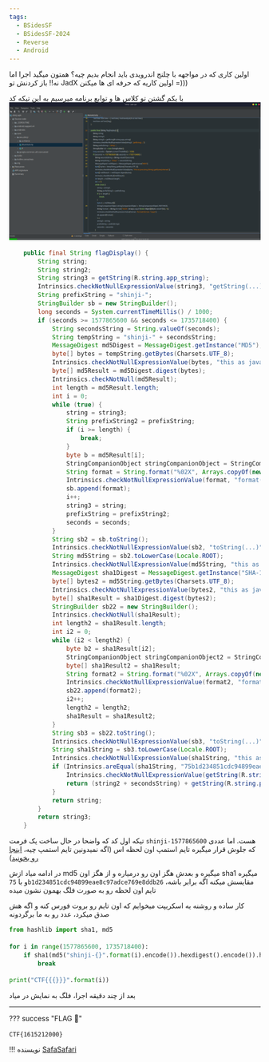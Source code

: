 ```yaml
---
tags:
  - BSidesSF
  - BSidesSF-2024
  - Reverse
  - Android
---
```


اولین کاری که در مواجهه با چلنج اندرویدی باید انجام بدیم چیه؟ همتون میگید اجرا اما نه!! باز کردنش تو JadX اولین کاریه که حرفه ای ها میکنن =)))

با یکم گشتن تو کلاس ها و توابع برنامه میرسیم به این تیکه کد
![Shinji](shinji-1.png)

```java
    public final String flagDisplay() {
        String string;
        String string2;
        String string3 = getString(R.string.app_string);
        Intrinsics.checkNotNullExpressionValue(string3, "getString(...)");
        String prefixString = "shinji-";
        StringBuilder sb = new StringBuilder();
        long seconds = System.currentTimeMillis() / 1000;
        if (seconds >= 1577865600 && seconds <= 1735718400) {
            String secondsString = String.valueOf(seconds);
            String tempString = "shinji-" + secondsString;
            MessageDigest md5Digest = MessageDigest.getInstance("MD5");
            byte[] bytes = tempString.getBytes(Charsets.UTF_8);
            Intrinsics.checkNotNullExpressionValue(bytes, "this as java.lang.String).getBytes(charset)");
            byte[] md5Result = md5Digest.digest(bytes);
            Intrinsics.checkNotNull(md5Result);
            int length = md5Result.length;
            int i = 0;
            while (true) {
                string = string3;
                String prefixString2 = prefixString;
                if (i >= length) {
                    break;
                }
                byte b = md5Result[i];
                StringCompanionObject stringCompanionObject = StringCompanionObject.INSTANCE;
                String format = String.format("%02X", Arrays.copyOf(new Object[]{Byte.valueOf(b)}, 1));
                Intrinsics.checkNotNullExpressionValue(format, "format(format, *args)");
                sb.append(format);
                i++;
                string3 = string;
                prefixString = prefixString2;
                seconds = seconds;
            }
            String sb2 = sb.toString();
            Intrinsics.checkNotNullExpressionValue(sb2, "toString(...)");
            String md5String = sb2.toLowerCase(Locale.ROOT);
            Intrinsics.checkNotNullExpressionValue(md5String, "this as java.lang.String).toLowerCase(Locale.ROOT)");
            MessageDigest sha1Digest = MessageDigest.getInstance("SHA-1");
            byte[] bytes2 = md5String.getBytes(Charsets.UTF_8);
            Intrinsics.checkNotNullExpressionValue(bytes2, "this as java.lang.String).getBytes(charset)");
            byte[] sha1Result = sha1Digest.digest(bytes2);
            StringBuilder sb22 = new StringBuilder();
            Intrinsics.checkNotNull(sha1Result);
            int length2 = sha1Result.length;
            int i2 = 0;
            while (i2 < length2) {
                byte b2 = sha1Result[i2];
                StringCompanionObject stringCompanionObject2 = StringCompanionObject.INSTANCE;
                byte[] sha1Result2 = sha1Result;
                String format2 = String.format("%02X", Arrays.copyOf(new Object[]{Byte.valueOf(b2)}, 1));
                Intrinsics.checkNotNullExpressionValue(format2, "format(format, *args)");
                sb22.append(format2);
                i2++;
                length2 = length2;
                sha1Result = sha1Result2;
            }
            String sb3 = sb22.toString();
            Intrinsics.checkNotNullExpressionValue(sb3, "toString(...)");
            String sha1String = sb3.toLowerCase(Locale.ROOT);
            Intrinsics.checkNotNullExpressionValue(sha1String, "this as java.lang.String).toLowerCase(Locale.ROOT)");
            if (Intrinsics.areEqual(sha1String, "75b1d234851cdc94899eae8c97adce769e8ddb26")) {
                Intrinsics.checkNotNullExpressionValue(getString(R.string.part_one), "getString(...)");
                return (string2 + secondsString) + getString(R.string.part_three);
            }
            return string;
        }
        return string3;
    }
```

تیکه اول کد که واضحا در حال ساخت یک فرمت `shinji-1577865600` هست.
اما عددی که جلوش قرار میگیره تایم استمپ اون لحظه اس (اگه نمیدونین تایم استمپ چیه، [اینجا رو بخونید](https://fa.wikipedia.org/wiki/%D8%A8%D8%B1%DA%86%D8%B3%D8%A8_%D8%B2%D9%85%D8%A7%D9%86))

در ادامه میاد ازش md5 میگیره و بعدش هگز اون رو درمیاره و از هگز اون sha1 میگیره و با `75b1d234851cdc94899eae8c97adce769e8ddb26` مقایسش میکنه
اگه برابر باشه، تایم اون لحظه رو به صورت فلگ بهمون نشون میده

کار ساده و روشنه
یه اسکریپت میخوایم که اون تایم رو بروت فورس کنه و اگه هش صدق میکرد، عدد رو به ما برگردونه
```py
from hashlib import sha1, md5

for i in range(1577865600, 1735718400):
    if sha1(md5("shinji-{}".format(i).encode()).hexdigest().encode()).hexdigest().lower() == "75b1d234851cdc94899eae8c97adce769e8ddb26":
        break

print("CTF{{{}}}".format(i))
```

بعد از چند دقیقه اجرا، فلگ به نمایش در میاد

---
??? success "FLAG :triangular_flag_on_post:"
    <div dir="ltr">`CTF{1615212000}`</div>


!!! نویسنده
    [SafaSafari](https://twitter.com/SafaSafari3)

